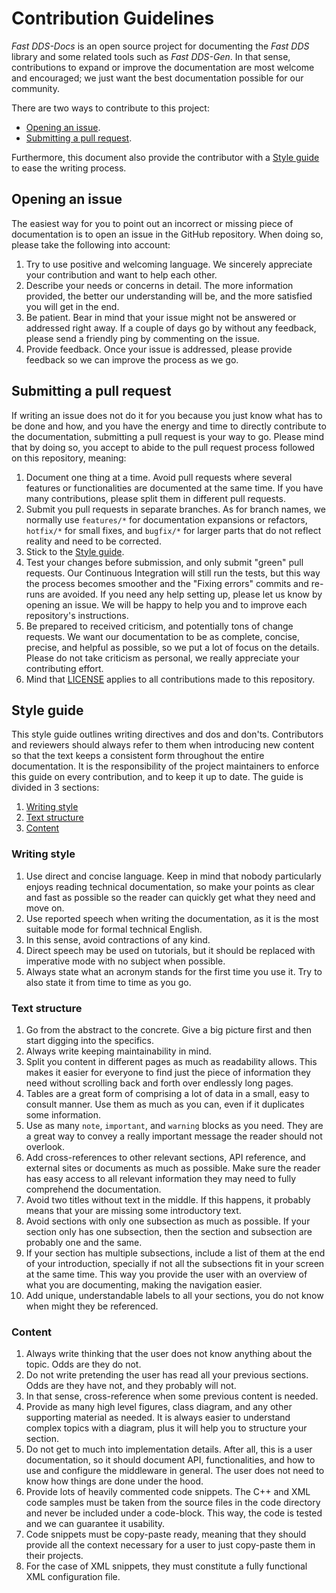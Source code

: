 # Contribution Guidelines

*Fast DDS-Docs* is an open source project for documenting the *Fast DDS* library and some related tools such as *Fast DDS-Gen*.
In that sense, contributions to expand or improve the documentation are most welcome and encouraged; we just want the best documentation possible for our community.

There are two ways to contribute to this project:

* [Opening an issue](#opening-an-issue).
* [Submitting a pull request](#submitting-a-pull-request).

Furthermore, this document also provide the contributor with a [Style guide](#style-guide) to ease the writing process.

## Opening an issue

The easiest way for you to point out an incorrect or missing piece of documentation is to open an issue in the GitHub repository.
When doing so, please take the following into account:

1. Try to use positive and welcoming language.
We sincerely appreciate your contribution and want to help each other.
1. Describe your needs or concerns in detail.
The more information provided, the better our understanding will be, and the more satisfied you will get in the end.
1. Be patient.
Bear in mind that your issue might not be answered or addressed right away.
If a couple of days go by without any feedback, please send a friendly ping by commenting on the issue.
1. Provide feedback.
Once your issue is addressed, please provide feedback so we can improve the process as we go.

## Submitting a pull request

If writing an issue does not do it for you because you just know what has to be done and how, and you have the energy and time to directly contribute to the documentation, submitting a pull request is your way to go.
Please mind that by doing so, you accept to abide to the pull request process followed on this repository, meaning:

1. Document one thing at a time.
Avoid pull requests where several features or functionalities are documented at the same time.
If you have many contributions, please split them in different pull requests.
1. Submit you pull requests in separate branches.
As for branch names, we normally use `features/*` for documentation expansions or refactors, `hotfix/*` for small fixes, and `bugfix/*` for larger parts that do not reflect reality and need to be corrected.
1. Stick to the [Style guide](#style-guide).
1. Test your changes before submission, and only submit "green" pull requests.
Our Continuous Integration will still run the tests, but this way the process becomes smoother and the "Fixing errors" commits and re-runs are avoided.
If you need any help setting up, please let us know by opening an issue.
We will be happy to help you and to improve each repository's instructions.
1. Be prepared to received criticism, and potentially tons of change requests.
We want our documentation to be as complete, concise, precise, and helpful as possible, so we put a lot of focus on the details.
Please do not take criticism as personal, we really appreciate your contributing effort.
1. Mind that [LICENSE](LICENSE) applies to all contributions made to this repository.

## Style guide

This style guide outlines writing directives and dos and don'ts.
Contributors and reviewers should always refer to them when introducing new content so that the text keeps a consistent form throughout the entire documentation.
It is the responsibility of the project maintainers to enforce this guide on every contribution, and to keep it up to date.
The guide is divided in 3 sections:

1. [Writing style](#writing-style)
1. [Text structure](#text-structure)
1. [Content](#content)

### Writing style

1. Use direct and concise language.
Keep in mind that nobody particularly enjoys reading technical documentation, so make your points as clear and fast as possible so the reader can quickly get what they need and move on.
1. Use reported speech when writing the documentation, as it is the most suitable mode for formal technical English.
1. In this sense, avoid contractions of any kind.
1. Direct speech may be used on tutorials, but it should be replaced with imperative mode with no subject when possible.
1. Always state what an acronym stands for the first time you use it.
Try to also state it from time to time as you go.

### Text structure

1. Go from the abstract to the concrete.
Give a big picture first and then start digging into the specifics.
1. Always write keeping maintainability in mind.
1. Split you content in different pages as much as readability allows.
This makes it easier for everyone to find just the piece of information they need without scrolling back and forth over endlessly long pages.
1. Tables are a great form of comprising a lot of data in a small, easy to consult manner.
Use them as much as you can, even if it duplicates some information.
1. Use as many `note`, `important`, and `warning` blocks as you need.
They are a great way to convey a really important message the reader should not overlook.
1. Add cross-references to other relevant sections, API reference, and external sites or documents as much as possible.
Make sure the reader has easy access to all relevant information they may need to fully comprehend the documentation.
1. Avoid two titles without text in the middle.
If this happens, it probably means that your are missing some introductory text.
1. Avoid sections with only one subsection as much as possible.
If your section only has one subsection, then the section and subsection are probably one and the same.
1. If your section has multiple subsections, include a list of them at the end of your introduction, specially if not all the subsections fit in your screen at the same time.
This way you provide the user with an overview of what you are documenting, making the navigation easier.
1. Add unique, understandable labels to all your sections, you do not know when might they be referenced.

### Content

1. Always write thinking that the user does not know anything about the topic.
Odds are they do not.
1. Do not write pretending the user has read all your previous sections.
Odds are they have not, and they probably will not.
1. In that sense, cross-reference when some previous content is needed.
1. Provide as many high level figures, class diagram, and any other supporting material as needed.
It is always easier to understand complex topics with a diagram, plus it will help you to structure your section.
1. Do not get to much into implementation details.
After all, this is a user documentation, so it should document API, functionalities, and how to use and configure the middleware in general.
The user does not need to know how things are done under the hood.
1. Provide lots of heavily commented code snippets.
The C++ and XML code samples must be taken from the source files in the code directory and never be included under a code-block.
This way, the code is tested and we can guarantee it usability.
1. Code snippets must be copy-paste ready, meaning that they should provide all the context necessary for a user to just copy-paste them in their projects.
1. For the case of XML snippets, they must constitute a fully functional XML configuration file.
